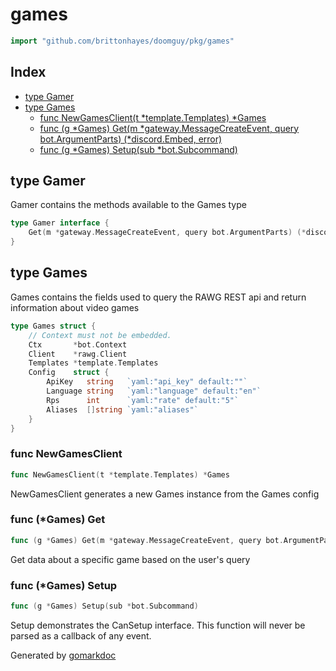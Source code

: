 <!-- Code generated by gomarkdoc. DO NOT EDIT -->

# games

```go
import "github.com/brittonhayes/doomguy/pkg/games"
```

## Index

- [type Gamer](<#type-gamer>)
- [type Games](<#type-games>)
  - [func NewGamesClient(t *template.Templates) *Games](<#func-newgamesclient>)
  - [func (g *Games) Get(m *gateway.MessageCreateEvent, query bot.ArgumentParts) (*discord.Embed, error)](<#func-games-get>)
  - [func (g *Games) Setup(sub *bot.Subcommand)](<#func-games-setup>)


## type Gamer

Gamer contains the methods available to the Games type

```go
type Gamer interface {
    Get(m *gateway.MessageCreateEvent, query bot.ArgumentParts) (*discord.Embed, error)
}
```

## type Games

Games contains the fields used to query the RAWG REST api and return information about video games

```go
type Games struct {
    // Context must not be embedded.
    Ctx       *bot.Context
    Client    *rawg.Client
    Templates *template.Templates
    Config    struct {
        ApiKey   string   `yaml:"api_key" default:""`
        Language string   `yaml:"language" default:"en"`
        Rps      int      `yaml:"rate" default:"5"`
        Aliases  []string `yaml:"aliases"`
    }
}
```

### func NewGamesClient

```go
func NewGamesClient(t *template.Templates) *Games
```

NewGamesClient generates a new Games instance from the Games config

### func \(\*Games\) Get

```go
func (g *Games) Get(m *gateway.MessageCreateEvent, query bot.ArgumentParts) (*discord.Embed, error)
```

Get data about a specific game based on the user's query

### func \(\*Games\) Setup

```go
func (g *Games) Setup(sub *bot.Subcommand)
```

Setup demonstrates the CanSetup interface\. This function will never be parsed as a callback of any event\.



Generated by [gomarkdoc](<https://github.com/princjef/gomarkdoc>)
